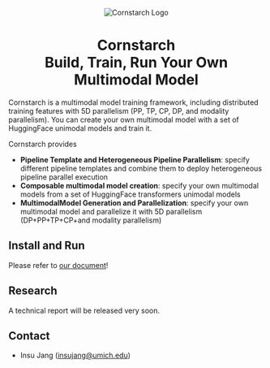 <div align="center">

![Cornstarch Logo](https://cornstarch-org.github.io/assets/images/cornstarch.svg)

<h1>Cornstarch<br>
Build, Train, Run Your Own Multimodal Model</h1>
</div>

Cornstarch is a multimodal model training framework, including distributed training features with 5D parallelism (PP, TP, CP, DP, and modality parallelism).
You can create your own multimodal model with a set of HuggingFace unimodal models and train it.

Cornstarch provides

- **Pipeline Template and Heterogeneous Pipeline Parallelism**: specify different pipeline templates and combine them to deploy heterogeneous pipeline parallel execution
- **Composable multimodal model creation**: specify your own multimodal models from a set of HuggingFace transformers unimodal models
- **MultimodalModel Generation and Parallelization**: specify your own multimodal model and parallelize it with 5D parallelism (DP+PP+TP+CP+and modality parallelism)

## Install and Run

Please refer to [our document](https://cornstarch-org.github.io/getting_started/installation/)!

## Research

A technical report will be released very soon.

## Contact

- Insu Jang (insujang@umich.edu)
